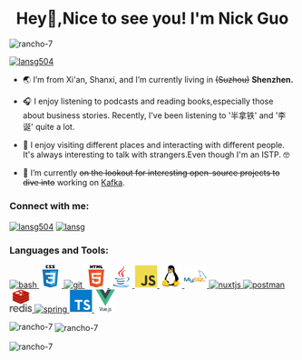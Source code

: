 <h1 align="center">Hey👋,Nice to see you! I'm Nick Guo</h1>
<p align="left"> <img src="https://komarev.com/ghpvc/?username=rancho-7&label=Profile%20views&color=0e75b6&style=flat" alt="rancho-7" /> </p>

<p align="left"> <a href="https://twitter.com/lansg504" target="blank"><img src="https://img.shields.io/twitter/follow/lansg504?logo=twitter&style=for-the-badge" alt="lansg504" /></a> </p>

- 🌏 I’m from Xi'an, Shanxi, and I’m currently living in ~~(Suzhou)~~  **Shenzhen.**

- 🎧 I enjoy listening to podcasts and reading books,especially those about business stories. Recently, I've been listening to '半拿铁' and '李诞' quite a lot.

- 🚶 I enjoy visiting different places and interacting with different people. It's always interesting to talk with strangers.Even though I'm an ISTP. 🤓

- 🤝 I’m currently ~~on the lookout for interesting open-source projects to dive into~~ working on [Kafka](https://github.com/apache/kafka).

<h3 align="left">Connect with me:</h3>
<p align="left">
<a href="https://twitter.com/lansg504" target="blank"><img align="center" src="https://raw.githubusercontent.com/rahuldkjain/github-profile-readme-generator/master/src/images/icons/Social/twitter.svg" alt="lansg504" height="30" width="40" /></a>
<a href="https://linkedin.com/in/lansg" target="blank"><img align="center" src="https://raw.githubusercontent.com/rahuldkjain/github-profile-readme-generator/master/src/images/icons/Social/linked-in-alt.svg" alt="lansg" height="30" width="40" /></a>
</p>

<h3 align="left">Languages and Tools:</h3>
<p align="left"> <a href="https://www.gnu.org/software/bash/" target="_blank" rel="noreferrer"> <img src="https://www.vectorlogo.zone/logos/gnu_bash/gnu_bash-icon.svg" alt="bash" width="40" height="40"/> </a> <a href="https://www.w3schools.com/css/" target="_blank" rel="noreferrer"> <img src="https://raw.githubusercontent.com/devicons/devicon/master/icons/css3/css3-original-wordmark.svg" alt="css3" width="40" height="40"/> </a> <a href="https://git-scm.com/" target="_blank" rel="noreferrer"> <img src="https://www.vectorlogo.zone/logos/git-scm/git-scm-icon.svg" alt="git" width="40" height="40"/> </a> <a href="https://www.w3.org/html/" target="_blank" rel="noreferrer"> <img src="https://raw.githubusercontent.com/devicons/devicon/master/icons/html5/html5-original-wordmark.svg" alt="html5" width="40" height="40"/> </a> <a href="https://www.java.com" target="_blank" rel="noreferrer"> <img src="https://raw.githubusercontent.com/devicons/devicon/master/icons/java/java-original.svg" alt="java" width="40" height="40"/> </a> <a href="https://developer.mozilla.org/en-US/docs/Web/JavaScript" target="_blank" rel="noreferrer"> <img src="https://raw.githubusercontent.com/devicons/devicon/master/icons/javascript/javascript-original.svg" alt="javascript" width="40" height="40"/> </a> <a href="https://www.linux.org/" target="_blank" rel="noreferrer"> <img src="https://raw.githubusercontent.com/devicons/devicon/master/icons/linux/linux-original.svg" alt="linux" width="40" height="40"/> </a> <a href="https://www.mysql.com/" target="_blank" rel="noreferrer"> <img src="https://raw.githubusercontent.com/devicons/devicon/master/icons/mysql/mysql-original-wordmark.svg" alt="mysql" width="40" height="40"/> </a> <a href="https://nuxtjs.org/" target="_blank" rel="noreferrer"> <img src="https://www.vectorlogo.zone/logos/nuxtjs/nuxtjs-icon.svg" alt="nuxtjs" width="40" height="40"/> </a> <a href="https://postman.com" target="_blank" rel="noreferrer"> <img src="https://www.vectorlogo.zone/logos/getpostman/getpostman-icon.svg" alt="postman" width="40" height="40"/> </a> <a href="https://redis.io" target="_blank" rel="noreferrer"> <img src="https://raw.githubusercontent.com/devicons/devicon/master/icons/redis/redis-original-wordmark.svg" alt="redis" width="40" height="40"/> </a> <a href="https://spring.io/" target="_blank" rel="noreferrer"> <img src="https://www.vectorlogo.zone/logos/springio/springio-icon.svg" alt="spring" width="40" height="40"/> </a> <a href="https://www.typescriptlang.org/" target="_blank" rel="noreferrer"> <img src="https://raw.githubusercontent.com/devicons/devicon/master/icons/typescript/typescript-original.svg" alt="typescript" width="40" height="40"/> </a> <a href="https://vuejs.org/" target="_blank" rel="noreferrer"> <img src="https://raw.githubusercontent.com/devicons/devicon/master/icons/vuejs/vuejs-original-wordmark.svg" alt="vuejs" width="40" height="40"/> </a> </p>

<p><img align="left" src="https://github-readme-stats.vercel.app/api/top-langs?username=rancho-7&show_icons=true&locale=en&layout=compact" alt="rancho-7" /></p>

<p>&nbsp;<img align="center" src="https://github-readme-stats.vercel.app/api?username=rancho-7&show_icons=true&locale=en" alt="rancho-7" /></p>

<p><img align="center" src="https://github-readme-streak-stats.herokuapp.com/?user=rancho-7&" alt="rancho-7" /></p>
